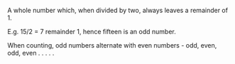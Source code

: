 A whole number which, when divided by two, always leaves a remainder of
1.

E.g. 15/2 = 7 remainder 1, hence fifteen is an odd number.

When counting, odd numbers alternate with even numbers - odd, even, odd,
even . . . . .
